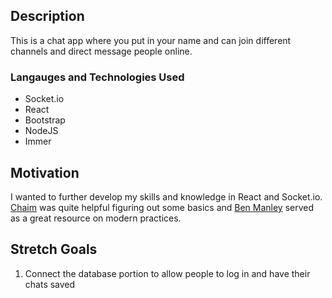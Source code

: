 ## Description
This is a chat app where you put in your name and can join different channels and direct message people online. 

### Langauges and Technologies Used
- Socket.io
- React
- Bootstrap
- NodeJS
- Immer

## Motivation
I wanted to further develop my skills and knowledge in React and Socket.io. [Chaim](https://www.youtube.com/channel/UChp9R55VgwkjMzGP9qMa66g) was quite helpful figuring out some basics and [Ben Manley](https://benmanley.biz) served as a great resource on modern practices.

## Stretch Goals
1. Connect the database portion to allow people to log in and have their chats saved